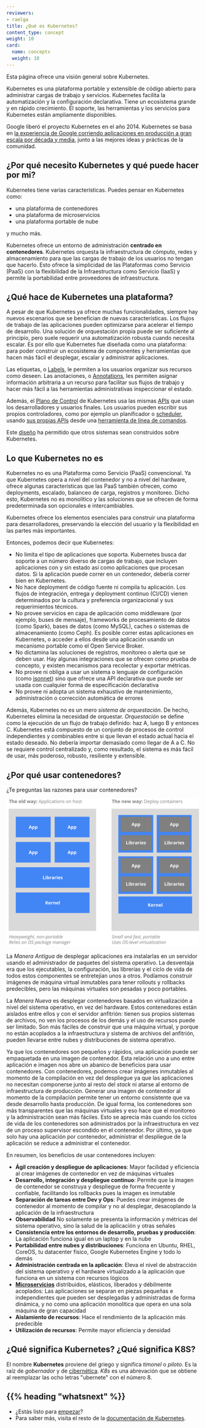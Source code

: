 ```yaml
---
reviewers:
- raelga
title: ¿Qué es Kubernetes?
content_type: concept
weight: 10
card:
  name: concepts
  weight: 10
---
```


<!-- overview -->
Esta página ofrece una visión general sobre Kubernetes.


<!-- body -->
Kubernetes es una plataforma portable y extensible de código abierto para
administrar cargas de trabajo y servicios. Kubernetes facilita la automatización
y la configuración declarativa. Tiene un ecosistema grande y en rápido crecimiento.
El soporte, las herramientas y los servicios para Kubernetes están ampliamente disponibles.

Google liberó el proyecto Kubernetes en el año 2014. Kubernetes se basa en [la experiencia de
Google corriendo aplicaciones en producción a gran escala por década y media](https://research.google/pubs/large-scale-cluster-management-at-google-with-borg/), junto a las mejores ideas y prácticas de la comunidad.

## ¿Por qué necesito Kubernetes y qué puede hacer por mi?

Kubernetes tiene varias características. Puedes pensar en Kubernetes como:

- una plataforma de contenedores
- una plataforma de microservicios
- una plataforma portable de nube

y mucho más.

Kubernetes ofrece un entorno de administración **centrado en contenedores**. Kubernetes
orquesta la infraestructura de cómputo, redes y almacenamiento para que las cargas de
trabajo de los usuarios no tengan que hacerlo. Esto ofrece la simplicidad de las Plataformas
como Servicio (PaaS) con la flexibilidad de la Infraestructura como Servicio (IaaS) y permite
la portabilidad entre proveedores de infraestructura.

## ¿Qué hace de Kubernetes una plataforma?

A pesar de que Kubernetes ya ofrece muchas funcionalidades, siempre hay nuevos
escenarios que se benefician de nuevas características. Los flujos de trabajo
de las aplicaciones pueden optimizarse para acelerar el tiempo de desarrollo.
Una solución de orquestación propia puede ser suficiente al principio, pero suele requerir
una automatización robusta cuando necesita escalar. Es por ello que Kubernetes fue diseñada como
una plataforma: para poder construir un ecosistema de componentes y herramientas que hacen
más fácil el desplegar, escalar y administrar aplicaciones.

Las etiquetas, o [Labels](/es/docs/concepts/overview/working-with-objects/labels/), le
permiten a los usuarios organizar sus recursos como deseen. Las anotaciones, o [Annotations](/es/docs/concepts/overview/working-with-objects/annotations/), les permiten asignar información arbitraria a un recurso para
facilitar sus flujos de trabajo y hacer más fácil a las herramientas administrativas inspeccionar el estado.

Además, el [Plano de Control](/docs/concepts/overview/components/) de Kubernetes usa las mismas
[APIs](/docs/reference/using-api/api-overview/) que usan los desarrolladores y usuarios finales.
Los usuarios pueden escribir sus propios controladores, como por ejemplo un planificador o [scheduler](https://github.com/kubernetes/community/blob/master/contributors/devel/scheduler.md),
usando [sus propias
APIs](/docs/concepts/api-extension/custom-resources/)
desde una [herramienta de línea de comandos](/docs/user-guide/kubectl-overview/).

Este
[diseño](https://git.k8s.io/design-proposals-archive/architecture/architecture.md)
ha permitido que otros sistemas sean construidos sobre Kubernetes.

## Lo que Kubernetes no es

Kubernetes no es una Plataforma como Servicio (PaaS) convencional. Ya que
Kubernetes opera a nivel del contenedor y no a nivel del hardware, ofrece
algunas características que las PaaS también ofrecen, como deployments,
escalado, balanceo de carga, registros y monitoreo. Dicho esto, Kubernetes
no es monolítico y las soluciones que se ofrecen de forma predeterminada
son opcionales e intercambiables.

Kubernetes ofrece los elementos esenciales para construir una plataforma
para desarrolladores, preservando la elección del usuario y la flexibilidad
en las partes más importantes.

Entonces, podemos decir que Kubernetes:

* No limita el tipo de aplicaciones que soporta. Kubernetes busca dar soporte a un número diverso de cargas de trabajo, que incluyen aplicaciones con y sin estado así como aplicaciones que procesan datos. Si la aplicación puede correr en un contenedor, debería correr bien en Kubernetes.
* No hace deployment de código fuente ni compila tu aplicación. Los flujos de integración, entrega y deployment continuo (CI/CD) vienen determinados por la cultura y preferencia organizacional y sus requerimientos técnicos.
* No provee servicios en capa de aplicación como middleware (por ejemplo, buses de mensaje), frameworks de procesamiento de datos (como Spark), bases de datos (como MySQL), caches o sistemas de almacenamiento (como Ceph). Es posible correr estas aplicaciones en Kubernetes, o acceder a ellos desde una aplicación usando un mecanismo portable como el Open Service Broker.
* No dictamina las soluciones de registros, monitoreo o alerta que se deben usar. Hay algunas integraciones que se ofrecen como prueba de concepto, y existen mecanismos para recolectar y exportar métricas.
* No provee ni obliga a usar un sistema o lenguaje de configuración (como [jsonnet](https://github.com/google/jsonnet)) sino que ofrece una API declarativa que puede ser usada con cualquier forma de especificación declarativa
* No provee ni adopta un sistema exhaustivo de mantenimiento, administración o corrección automática de errores

Además, Kubernetes no es un mero *sistema de orquestación*. De hecho, Kubernetes elimina la necesidad de orquestar. *Orquestación* se define como la ejecución de un flujo de trabajo definido: haz A, luego B y entonces C. Kubernetes está compuesto de un conjunto de procesos de control independientes y combinables entre si que llevan el estado actual hacia el estado deseado. No debería importar demasiado como llegar de A a C. No se requiere control centralizado y, como resultado, el sistema es más fácil de usar, más poderoso, robusto, resiliente y extensible.

## ¿Por qué usar contenedores?

¿Te preguntas las razones para usar contenedores?

![Why Containers?](/images/docs/why_containers.svg)

La *Manera Antigua* de desplegar aplicaciones era instalarlas en un
servidor usando el administrador de paquetes del sistema operativo.
La desventaja era que los ejecutables, la configuración, las librerías
y el ciclo de vida de todos estos componentes se entretejían unos a
otros. Podíamos construir imágenes de máquina virtual inmutables para
tener rollouts y rollbacks predecibles, pero las máquinas virtuales
son pesadas y poco portables.

La *Manera Nueva* es desplegar contenedores basados en virtualización
a nivel del sistema operativo, en vez del hardware. Estos contenedores
están aislados entre ellos y con el servidor anfitrión: tienen sus propios
sistemas de archivos, no ven los procesos de los demás y el uso de recursos
puede ser limitado. Son más fáciles de construir que una máquina virtual, y
porque no están acoplados a la infraestructura y sistema de archivos del
anfitrión, pueden llevarse entre nubes y distribuciones de sistema operativo.

Ya que los contenedores son pequeños y rápidos, una aplicación puede ser
empaquetada en una imagen de contenedor. Esta relación uno a uno entre
aplicación e imagen nos abre un abanico de beneficios para usar contenedores.
Con contenedores, podemos crear imágenes inmutables al momento de la compilación
en vez del despliegue ya que las aplicaciones no necesitan componerse junto al
resto del _stack_ ni atarse al entorno de infraestructura de producción. Generar
una imagen de contenedor al momento de la compilación permite tener un entorno
consistente que va desde desarrollo hasta producción. De igual forma, los contenedores
son más transparentes que las máquinas virtuales y eso hace que el monitoreo y la
administración sean más fáciles. Esto se aprecia más cuando los ciclos de vida de
los contenedores son administrados por la infraestructura en vez de un proceso supervisor
escondido en el contenedor. Por último, ya que solo hay una aplicación por contenedor,
administrar el despliegue de la aplicación se reduce a administrar el contenedor.

En resumen, los beneficios de usar contenedores incluyen:

* **Ágil creación y despliegue de aplicaciones**:
    Mayor facilidad y eficiencia al crear imágenes de contenedor en vez de máquinas virtuales
* **Desarrollo, integración y despliegue continuo**:
    Permite que la imagen de contenedor se construya y despliegue de forma frecuente y confiable,
    facilitando los rollbacks pues la imagen es inmutable
* **Separación de tareas entre Dev y Ops**:
    Puedes crear imágenes de contenedor al momento de compilar y no al desplegar, desacoplando la
    aplicación de la infraestructura
* **Observabilidad**
    No solamente se presenta la información y métricas del sistema operativo, sino la salud de la
    aplicación y otras señales
* **Consistencia entre los entornos de desarrollo, pruebas y producción**:
    La aplicación funciona igual en un laptop y en la nube
* **Portabilidad entre nubes y distribuciones**:
    Funciona en Ubuntu, RHEL, CoreOS, tu datacenter físico, Google Kubernetes Engine y todo lo demás
* **Administración centrada en la aplicación**:
    Eleva el nivel de abstracción del sistema operativo y el hardware virtualizado a la aplicación que funciona en un sistema con recursos lógicos
* **[Microservicios](https://martinfowler.com/articles/microservices.html)** distribuidos, elásticos, liberados y débilmente acoplados:
    Las aplicaciones se separan en piezas pequeñas e independientes que pueden ser desplegadas y administradas de forma dinámica, y no como una aplicación monolítica que opera en una sola máquina de gran capacidad
* **Aislamiento de recursos**:
    Hace el rendimiento de la aplicación más predecible
* **Utilización de recursos**:
    Permite mayor eficiencia y densidad

## ¿Qué significa Kubernetes? ¿Qué significa K8S?

El nombre **Kubernetes** proviene del griego y significa *timonel* o *piloto*. Es la raíz de *gobernador* y de [cibernética](http://www.etymonline.com/index.php?term=cybernetics). *K8s*
es una abrevación que se obtiene al reemplazar las ocho letras "ubernete" con el número 8.



## {{% heading "whatsnext" %}}

*   ¿Estás listo para [empezar](/docs/setup/)?
*   Para saber más, visita el resto de la [documentación de Kubernetes](/docs/home/).



